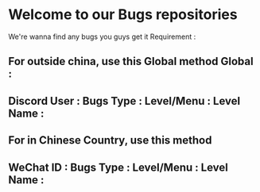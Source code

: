 # Welcome to our Bugs repositories

We're wanna find any bugs you guys get it
Requirement :

For outside china, use this Global method
Global :
-----------------
Discord User :
Bugs Type :
Level/Menu :
Level Name :
-----------------

For in Chinese Country, use this method
-----------------
WeChat ID :
Bugs Type :
Level/Menu :
Level Name :
-----------------
